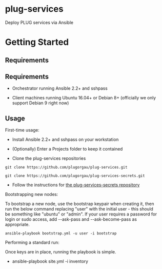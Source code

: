 plug-services
=============

Deploy PLUG services via Ansible

Getting Started
===============

Requirements
------------
Requirements
------------
* Orchestrator running Ansible 2.2+ and sshpass

* Client machines running Ubuntu 16.04+ or Debian 8+ (officially we only support Debian 9 right now)

Usage
-----

First-time usage:
* Install Ansible 2.2+ and sshpass on your workstation

* (Optionally) Enter a Projects folder to keep it contained

* Clone the plug-services repositories

`git clone https://github.com/plugorgau/plug-services.git`

`git clone https://github.com/plugorgau/plug-services-secrets.git`

* Follow the instructions for [the plug-services-secrets repository](https://github.com/plugorgau/plug-services-secrets)

Bootstrapping new nodes:

To bootstrap a new node, use the bootstrap keypair when creating it, then run the below command replacing "user" with the initial user - this should be something like "ubuntu" or "admin". If your user requires a password for login or sudo access, add --ask-pass and --ask-become-pass as appropriate.

` ansible-playbook bootstrap.yml -u user -i bootstrap `

Performing a standard run:

Once keys are in place, running the playbook is simple.

* ansible-playbook site.yml -i inventory
